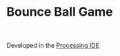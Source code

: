 # Bounce Ball Game
<br><br>
Developed in the <a href = "https://processing.org/"> Processing IDE </a>
